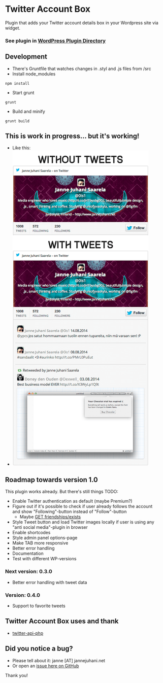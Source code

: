 # Twitter Account Box

Plugin that adds your Twitter account details box in your Wordpress site via widget.

### See plugin in [WordPress Plugin Directory](http://wordpress.org/plugins/twitter-account-box/)

## Development
* There's Gruntfile that watches changes in .styl and .js files from /src
* Install node_modules
```
npm install
```
* Start grunt
```
grunt
```
* Build and minify
```
grunt build
```

## This is work in progress... but it's working!

* Like this:
* ![Image](public/images/twitteraccountbox-example.png?raw=true)

## Roadmap towards version 1.0
This plugin works already. But there's still things TODO:
* Enable Twitter authentication as default (maybe Premium?)
* Figure out if it's possible to check if user already follows the account and show "Following"-button instead of "Follow"-button
  * Maybe [GET friendships/exists](https://dev.twitter.com/docs/api/1/get/friendships/exists)
* Style Tweet button and load Twitter images locally if user is using any "anti social media"-plugin in browser
* Enable shortcodes
* Style admin panel options-page
* Make TAB more responsive
* Better error handling
* Documentation
* Test with different WP-versions

### Next version: 0.3.0
* Better error handling with tweet data

### Version: 0.4.0
* Support to favorite tweets

## Twitter Account Box uses and thank

* [twitter-api-php](https://github.com/J7mbo/twitter-api-php)

## Did you notice a bug?
* Please tell about it: janne [AT] jannejuhani.net
* Or open an [issue here on GitHub](https://github.com/0is1/wp-twitter-account-box/issues)

Thank you!